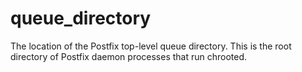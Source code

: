# queue_directory 


The location of the Postfix top-level queue directory. This is the
root directory of Postfix daemon processes that run chrooted.



